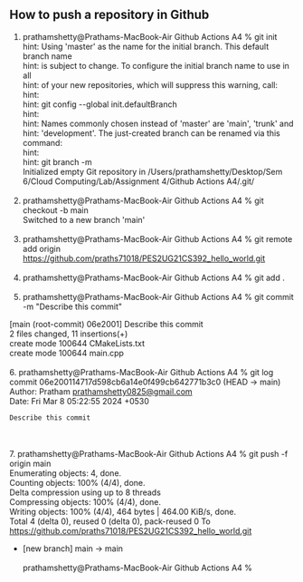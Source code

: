 ## How to push a repository in Github 
1. prathamshetty@Prathams-MacBook-Air Github Actions A4 % git init <br>
hint: Using 'master' as the name for the initial branch. This default branch name  <br>
hint: is subject to change. To configure the initial branch name to use in all <br>
hint: of your new repositories, which will suppress this warning, call: <br>
hint:  <br>
hint:   git config --global init.defaultBranch <name> <br>
hint:  <br>
hint: Names commonly chosen instead of 'master' are 'main', 'trunk' and <br>
hint: 'development'. The just-created branch can be renamed via this command: <br>
hint:  <br>
hint:   git branch -m <name> <br>
Initialized empty Git repository in /Users/prathamshetty/Desktop/Sem 6/Cloud Computing/Lab/Assignment 4/Github Actions A4/.git/ <br> <br>
2. prathamshetty@Prathams-MacBook-Air Github Actions A4 % git checkout -b main <br>
Switched to a new branch 'main' <br> <br>
3. prathamshetty@Prathams-MacBook-Air Github Actions A4 % git remote add origin https://github.com/praths71018/PES2UG21CS392_hello_world.git <br> <br>
4. prathamshetty@Prathams-MacBook-Air Github Actions A4 % git add . <br> <br>
5. prathamshetty@Prathams-MacBook-Air Github Actions A4 % git commit -m "Describe this commit" <br>

[main (root-commit) 06e2001] Describe this commit <br>
 2 files changed, 11 insertions(+) <br>
 create mode 100644 CMakeLists.txt <br>
 create mode 100644 main.cpp <br> <br>
6. prathamshetty@Prathams-MacBook-Air Github Actions A4 % git log <br>
commit 06e200114717d598cb6a14e0f499cb642771b3c0 (HEAD -> main) <br>
Author: Pratham <prathamshetty0825@gmail.com> <br>
Date:   Fri Mar 8 05:22:55 2024 +0530 <br>

    Describe this commit 
 <br> <br>
7. prathamshetty@Prathams-MacBook-Air Github Actions A4 % git push -f origin main <br>
Enumerating objects: 4, done. <br>
Counting objects: 100% (4/4), done. <br>
Delta compression using up to 8 threads <br>
Compressing objects: 100% (4/4), done. <br>
Writing objects: 100% (4/4), 464 bytes | 464.00 KiB/s, done. <br>
Total 4 (delta 0), reused 0 (delta 0), pack-reused 0
To https://github.com/praths71018/PES2UG21CS392_hello_world.git
 * [new branch]      main -> main <br> <br>
prathamshetty@Prathams-MacBook-Air Github Actions A4 %
<br>
